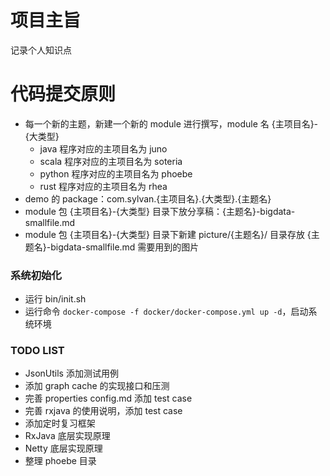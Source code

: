 # 项目主旨 #
记录个人知识点

# 代码提交原则
* 每一个新的主题，新建一个新的 module 进行撰写，module 名 {主项目名}-{大类型}
  * java 程序对应的主项目名为 juno
  * scala 程序对应的主项目名为 soteria
  * python 程序对应的主项目名为 phoebe
  * rust 程序对应的主项目名为 rhea
* demo 的 package：com.sylvan.{主项目名}.{大类型}.{主题名}
* module 包 {主项目名}-{大类型} 目录下放分享稿：{主题名}-bigdata-smallfile.md
* module 包 {主项目名}-{大类型} 目录下新建 picture/{主题名}/ 目录存放 {主题名}-bigdata-smallfile.md 需要用到的图片

### 系统初始化 ###
* 运行 bin/init.sh
* 运行命令 `docker-compose -f docker/docker-compose.yml up -d`，启动系统环境

### TODO LIST ###
* JsonUtils 添加测试用例
* 添加 graph cache 的实现接口和压测
* 完善 properties config.md 添加 test case
* 完善 rxjava 的使用说明，添加 test case
* 添加定时复习框架
* RxJava 底层实现原理
* Netty 底层实现原理
* 整理 phoebe 目录
